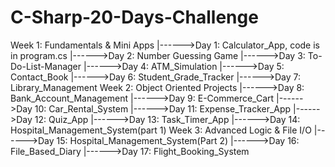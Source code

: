 # C-Sharp-20-Days-Challenge
Week 1: Fundamentals & Mini Apps
 |------>Day 1: Calculator_App, code is in program.cs
 |------>Day 2: Number Guessing Game
 |------>Day 3: To-Do-List-Manager
 |------>Day 4: ATM_Simulation
 |------>Day 5: Contact_Book
 |------>Day 6: Student_Grade_Tracker
 |------>Day 7: Library_Management
Week 2: Object Oriented Projects
 |------>Day 8: Bank_Account_Management
 |------>Day 9: E-Commerce_Cart
 |------>Day 10: Car_Rental_System
 |------>Day 11: Expense_Tracker_App
 |------>Day 12: Quiz_App
 |------>Day 13: Task_Timer_App
 |------>Day 14: Hospital_Management_System(part 1)
Week 3: Advanced Logic & File I/O
 |------>Day 15: Hospital_Management_System(Part 2)
 |------>Day 16: File_Based_Diary
 |------>Day 17: Flight_Booking_System
